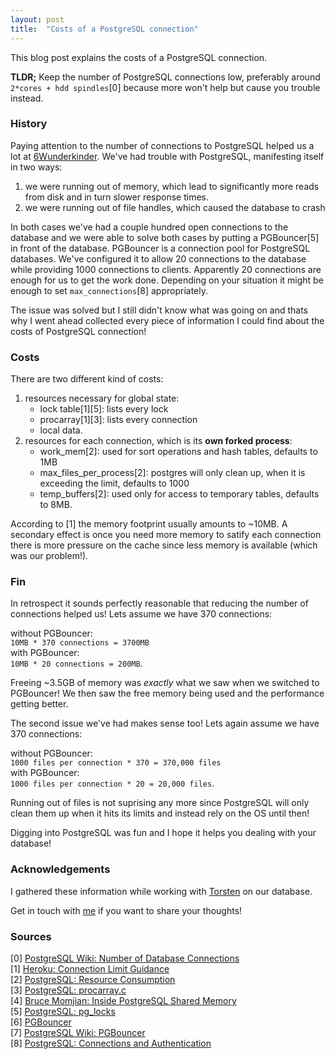 ```yaml
---
layout: post
title:  "Costs of a PostgreSQL connection"
---
```


This blog post explains the costs of a PostgreSQL connection. 

__TLDR;__ Keep the number of PostgreSQL connections low, preferably around `2*cores + hdd spindles`\[0\] because more won't help but cause you trouble instead.

### History

Paying attention to the number of connections to PostgreSQL helped us a lot at [6Wunderkinder](http://www.6wunderkinder.com). We've had trouble with PostgreSQL, manifesting itself in two ways:

1. we were running out of memory, which lead to significantly more reads from disk and in turn slower response times.
1. we were running out of file handles, which caused the database to crash

In both cases we've had a couple hundred open connections to the database and we were able to solve both cases by putting a PGBouncer\[5\] in front of the database.
PGBouncer is a connection pool for PostgreSQL databases. We've configured it to allow 20 connections to the database while providing 1000 connections to clients. Apparently 20 connections are enough for us to get the work done. Depending on your situation it might be enough to set `max_connections`\[8\] appropriately.

The issue was solved but I still didn't know what was going on and thats why I went ahead collected every piece of information I could find about the costs of PostgreSQL connection!

### Costs

There are two different kind of costs: 

1. resources necessary for global state:
   * lock table\[1\]\[5\]: lists every lock
   * procarray\[1\]\[3\]: lists every connection
   * local data.
1. resources for each connection, which is its __own forked process__:
   * work\_mem\[2\]: used for sort operations and hash tables, defaults to 1MB
   * max\_files\_per\_process\[2\]: postgres will only clean up, when it is exceeding the limit, defaults to 1000
   * temp\_buffers\[2\]: used only for access to temporary tables, defaults to 8MB.

According to \[1\] the memory footprint usually amounts to ~10MB. 
A secondary effect is once you need more memory to satify each connection there is more pressure on the cache since less memory is available (which was our problem!).

### Fin

In retrospect it sounds perfectly reasonable that reducing the number of connections helped us! Lets assume we have 370 connections: 

without PGBouncer:<br/>
`10MB * 370 connections = 3700MB`<br/>
with PGBouncer:<br/>
`10MB * 20 connections = 200MB`.

Freeing ~3.5GB of memory was _exactly_ what we saw when we switched to PGBouncer! We then saw the free memory being used and the performance getting better.

The second issue we've had makes sense too! Lets again assume we have 370 connections:

without PGBouncer:<br/>
`1000 files per connection * 370 = 370,000 files`<br/>
with PGBouncer:<br/>
`1000 files per connection * 20 = 20,000 files`.

Running out of files is not suprising any more since PostgreSQL will only clean them up when it hits its limits and instead rely on the OS until then! 

Digging into PostgreSQL was fun and I hope it helps you dealing with your database!

### Acknowledgements 

I gathered these information while working with [Torsten](http://torsten.io) on our database.

Get in touch with [me](/about) if you want to share your thoughts!

### Sources

\[0\] [PostgreSQL Wiki: Number of Database Connections](http://wiki.postgresql.org/wiki/Number_Of_Database_Connections)<br/>
\[1\] [Heroku: Connection Limit Guidance](https://postgres.heroku.com/blog/past/2013/11/22/connection\_limit\_guidance/)<br />
\[2\] [PostgreSQL: Resource Consumption](http://www.postgresql.org/docs/9.3/static/runtime-config-resource.html)<br />
\[3\] [PostgreSQL: procarray.c](http://doxygen.postgresql.org/procarray_8c_source.html)<br />
\[4\] [Bruce Momjian:  Inside PostgreSQL Shared Memory](http://www.slideshare.net/PostgresOpen/inside-shmem)<br />
\[5\] [PostgreSQL: pg\_locks](http://www.postgresql.org/docs/9.3/static/view-pg-locks.html)<br />
\[6\] [PGBouncer](http://pgfoundry.org/projects/pgbouncer/)<br />
\[7\] [PostgreSQL Wiki: PGBouncer](http://wiki.postgresql.org/wiki/PgBouncer)<br />
\[8\] [PostgreSQL: Connections and Authentication](http://www.postgresql.org/docs/9.3/static/runtime-config-connection.html#GUC-MAX-CONNECTIONS)
